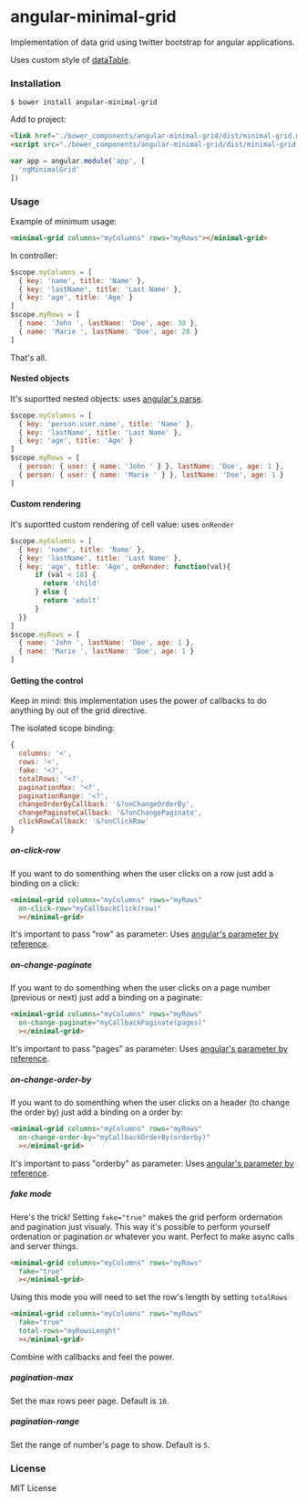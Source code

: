 # angular-minimal-grid

Implementation of data grid using twitter bootstrap for angular applications.

Uses custom style of [dataTable](https://github.com/DataTables/DataTables).

### Installation

`$ bower install angular-minimal-grid`

Add to project:

```html
<link href="./bower_components/angular-minimal-grid/dist/minimal-grid.min.css" rel="stylesheet">
<script src="./bower_components/angular-minimal-grid/dist/minimal-grid.min.js"></script>
```

```js
var app = angular.module('app', [
  'ngMinimalGrid'
])
```

### Usage

Example of minimum usage:

```html
<minimal-grid columns="myColumns" rows="myRows"></minimal-grid>
```

In controller:

```js
$scope.myColumns = [
  { key: 'name', title: 'Name' },
  { key: 'lastName', title: 'Last Name' },
  { key: 'age', title: 'Age' }
]
$scope.myRows = [
  { name: 'John ', lastName: 'Doe', age: 30 },
  { name: 'Marie ', lastName: 'Doe', age: 28 }
]
```

That's all.

#### Nested objects

It's suportted nested objects: uses [angular's parse](https://docs.angularjs.org/api/ng/service/$parse).

```js
$scope.myColumns = [
  { key: 'person.user.name', title: 'Name' },
  { key: 'lastName', title: 'Last Name' },
  { key: 'age', title: 'Age' }
]
$scope.myRows = [
  { person: { user: { name: 'John ' } }, lastName: 'Doe', age: 1 },
  { person: { user: { name: 'Marie ' } }, lastName: 'Doe', age: 1 }
]
```

#### Custom rendering

It's suportted custom rendering of cell value: uses `onRender`

```js
$scope.myColumns = [
  { key: 'name', title: 'Name' },
  { key: 'lastName', title: 'Last Name' },
  { key: 'age', title: 'Age', onRender: function(val){
      if (val < 18) {
        return 'child'
      } else {
        return 'adult'
      }
  }}
]
$scope.myRows = [
  { name: 'John ', lastName: 'Doe', age: 1 },
  { name: 'Marie ', lastName: 'Doe', age: 1 }
]
```

#### Getting the control

Keep in mind: this implementation uses the power of callbacks to do anything by out of the grid directive.

The isolated scope binding:

```js
{
  columns: '<',
  rows: '<',
  fake: '<?',
  totalRows: '<?',
  paginationMax: '<?',
  paginationRange: '<?',
  changeOrderByCallback: '&?onChangeOrderBy',
  changePaginateCallback: '&?onChangePaginate',
  clickRowCallback: '&?onClickRow'
}
```

##### on-click-row

If you want to do somenthing when the user clicks on a row just add a binding on a click:

```html
<minimal-grid columns="myColumns" rows="myRows"
  on-click-row="myCallbackClick(row)"
  ></minimal-grid>
```

It's important to pass "row" as parameter: Uses [angular's parameter by reference](https://docs.angularjs.org/guide/directive).

##### on-change-paginate

If you want to do somenthing when the user clicks on a page number (previous or next) just add a binding on a paginate:

```html
<minimal-grid columns="myColumns" rows="myRows"
  on-change-paginate="myCallbackPaginate(pages)"
  ></minimal-grid>
```

It's important to pass "pages" as parameter: Uses [angular's parameter by reference](https://docs.angularjs.org/guide/directive).

##### on-change-order-by

If you want to do somenthing when the user clicks on a header (to change the order by) just add a binding on a order by:

```html
<minimal-grid columns="myColumns" rows="myRows"
  on-change-order-by="myCallbackOrderBy(orderby)"
  ></minimal-grid>
```

It's important to pass "orderby" as parameter: Uses [angular's parameter by reference](https://docs.angularjs.org/guide/directive).

##### fake mode

Here's the trick! Setting `fake="true"` makes the grid perform ordernation and pagination just visualy. This way it's possible to perform yourself ordenation or pagination or whatever you want. Perfect to make async calls and server things.

```html
<minimal-grid columns="myColumns" rows="myRows"
  fake="true"
  ></minimal-grid>
```

Using this mode you will need to set the row's length by setting `totalRows`

```html
<minimal-grid columns="myColumns" rows="myRows"
  fake="true"
  total-rows="myRowsLenght"
  ></minimal-grid>
```

Combine with callbacks and feel the power.

##### pagination-max

Set the max rows peer page. Default is `10`.

##### pagination-range

Set the range of number's page to show. Default is `5`.

### License

MIT License
